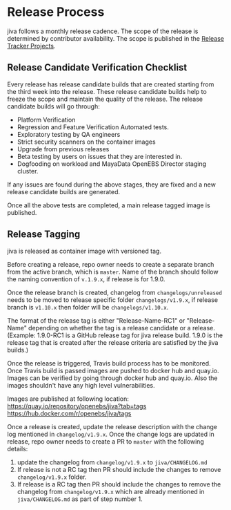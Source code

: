 # Release Process
jiva follows a monthly release cadence. The scope of the release is determined by contributor availability. The scope is published in the [Release Tracker Projects](https://github.com/openebs/openebs/projects).

## Release Candidate Verification Checklist

Every release has release candidate builds that are created starting from the third week into the release. These release candidate builds help to freeze the scope and maintain the quality of the release. The release candidate builds will go through:
- Platform Verification
- Regression and Feature Verification Automated tests.
- Exploratory testing by QA engineers
- Strict security scanners on the container images
- Upgrade from previous releases
- Beta testing by users on issues that they are interested in.
- Dogfooding on workload and MayaData OpenEBS Director staging cluster.

If any issues are found during the above stages, they are fixed and a new release candidate builds are generated.

Once all the above tests are completed, a main release tagged image is published.

## Release Tagging

jiva is released as container image with versioned tag.

Before creating a release, repo owner needs to create a separate branch from the active branch, which is `master`. Name of the branch should follow the naming convention of `v.1.9.x`, if release is for 1.9.0.

Once the release branch is created, changelog from `changelogs/unreleased` needs to be moved to release specific folder `changelogs/v1.9.x`, if release branch is `v1.10.x` then folder will be `changelogs/v1.10.x`.

The format of the release tag is either "Release-Name-RC1" or "Release-Name" depending on whether the tag is a release candidate or a release. (Example: 1.9.0-RC1 is a GitHub release tag for jiva release build. 1.9.0 is the release tag that is created after the release criteria are satisfied by the jiva builds.)

Once the release is triggered, Travis build process has to be monitored. Once Travis build is passed images are pushed to docker hub and quay.io. Images can be verified by going through docker hub and quay.io. Also the images shouldn't have any high level vulnerabilities.

Images are published at following location:
https://quay.io/repository/openebs/jiva?tab=tags
https://hub.docker.com/r/openebs/jiva/tags

Once a release is created, update the release description with the change log mentioned in `changelog/v1.9.x`. Once the change logs are updated in release, repo owner needs to create a PR to `master` with the following details:
1. update the changelog from `changelog/v1.9.x` to `jiva/CHANGELOG.md`
2. If release is not a RC tag then PR should include the changes to remove `changelog/v1.9.x` folder.
3. If release is a RC tag then PR should include the changes to remove the changelog from `changelog/v1.9.x` which are already mentioned in `jiva/CHANGELOG.md` as part of step number 1.
